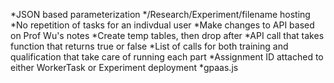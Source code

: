 *JSON based parameterization
*/Research/Experiment/filename hosting
*No repetition of tasks for an indivdual user
*Make changes to API based on Prof Wu's notes
*Create temp tables, then drop after
*API call that takes function that returns true or false
*List of calls for both training and qualification that take care of running each part
*Assignment ID attached to either WorkerTask or Experiment deployment
*gpaas.js
